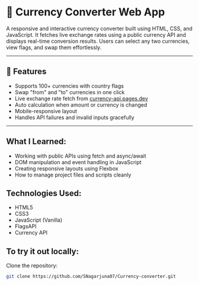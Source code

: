 # 💱 Currency Converter Web App

A responsive and interactive currency converter built using HTML, CSS, and JavaScript. It fetches live exchange rates using a public currency API and displays real-time conversion results. Users can select any two currencies, view flags, and swap them effortlessly.

---

## 🔧 Features

- Supports 100+ currencies with country flags
- Swap "from" and "to" currencies in one click
- Live exchange rate fetch from [currency-api.pages.dev](https://currency-api.pages.dev)
- Auto calculation when amount or currency is changed
- Mobile-responsive layout
- Handles API failures and invalid inputs gracefully

---

## What I Learned:

- Working with public APIs using fetch and async/await
- DOM manipulation and event handling in JavaScript
- Creating responsive layouts using Flexbox
- How to manage project files and scripts cleanly

## Technologies Used:

- HTML5
- CSS3
- JavaScript (Vanilla)
- FlagsAPI
- Currency API

## To try it out locally:

Clone the repository:

```bash
git clone https://github.com/SNagarjuna07/Currency-converter.git

